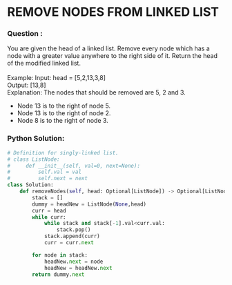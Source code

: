 # **REMOVE NODES FROM LINKED LIST**

### Question : 
You are given the head of a linked list.
Remove every node which has a node with a greater value anywhere to the right side of it.
Return the head of the modified linked list.<br><br>
Example:
Input: head = [5,2,13,3,8]<br>
Output: [13,8]<br>
Explanation: The nodes that should be removed are 5, 2 and 3.
- Node 13 is to the right of node 5.
- Node 13 is to the right of node 2.
- Node 8 is to the right of node 3.

### Python Solution:
```python
# Definition for singly-linked list.
# class ListNode:
#     def __init__(self, val=0, next=None):
#         self.val = val
#         self.next = next
class Solution:
    def removeNodes(self, head: Optional[ListNode]) -> Optional[ListNode]:
        stack = []
        dummy = headNew = ListNode(None,head)
        curr = head
        while curr:
            while stack and stack[-1].val<curr.val:
                stack.pop()
            stack.append(curr)
            curr = curr.next

        for node in stack:
            headNew.next = node
            headNew = headNew.next
        return dummy.next
```